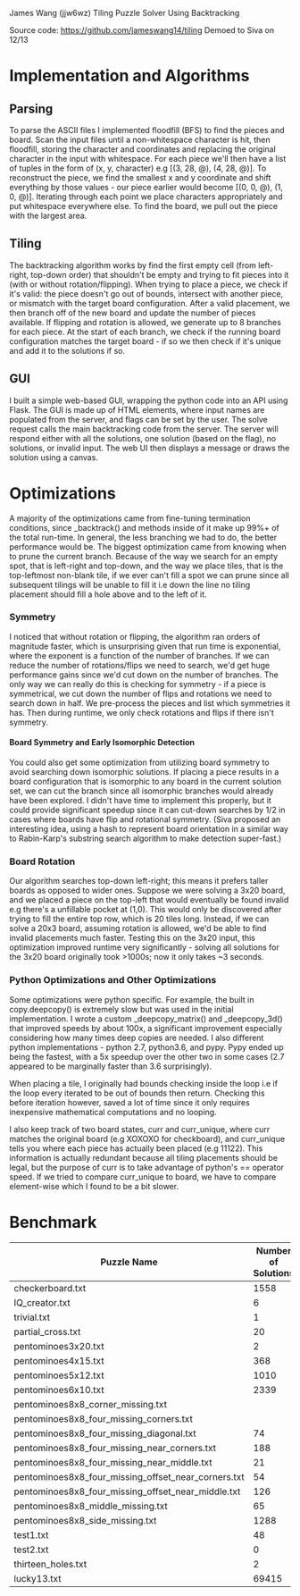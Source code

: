 James Wang (jjw6wz)
Tiling Puzzle Solver Using Backtracking

Source code: https://github.com/jameswang14/tiling
Demoed to Siva on 12/13

# Implementation and Algorithms

## Parsing 
    
To parse the ASCII files I implemented floodfill (BFS) to find the pieces and board. Scan the input files until a non-whitespace character is hit, then floodfill, storing the character and coordinates and replacing the original character in the input with whitespace. For each piece we'll then have a list of tuples in the form of (x, y, character) e.g [(3, 28, @), (4, 28, @)]. To reconstruct the piece, we find the smallest x and y coordinate and shift everything by those values - our piece earlier would become [(0, 0, @), (1, 0, @)]. Iterating through each point we place characters appropriately and put whitespace everywhere else. To find the board, we pull out the piece with the largest area. 

## Tiling

The backtracking algorithm works by find the first empty cell (from left-right, top-down order) that shouldn't be empty and trying to fit pieces into it (with or without rotation/flipping). When trying to place a piece, we check if it's valid: the piece doesn't go out of bounds, intersect with another piece, or mismatch with the target board configuration. After a valid placement, we then branch off of the new board and update the number of pieces available. If flipping and rotation is allowed, we generate up to 8 branches for each piece. At the start of each branch, we check if the running board configuration matches the target board - if so we then check if it's unique and add it to the solutions if so. 

## GUI
I built a simple web-based GUI, wrapping the python code into an API using Flask. The GUI is made up of HTML elements, where input names are populated from the server, and flags can be set by the user. The solve request calls the main backtracking code from the server. The server will respond either with all the solutions, one solution (based on the flag), no solutions, or invalid input. The web UI then displays a message or draws the solution using a canvas.

# Optimizations

A majority of the optimizations came from fine-tuning termination conditions, since _backtrack() and methods inside of it make up 99%+ of the total run-time. In general, the less branching we had to do, the better performance would be. The biggest optimization came from knowing when to prune the current branch. Because of the way we search for an empty spot, that is left-right and top-down, and the way we place tiles, that is the top-leftmost non-blank tile, if we ever can't fill a spot we can prune since all subsequent tilings will be unable to fill it i.e down the line no tiling placement should fill a hole above and to the left of it.

### Symmetry

I noticed that without rotation or flipping, the algorithm ran orders of magnitude faster, which is unsurprising given that run time is exponential, where the exponent is a function of the number of branches. If we can reduce the number of rotations/flips we need to search, we'd get huge performance gains since we'd cut down on the number of branches. The only way we can really do this is checking for symmetry - if a piece is symmetrical, we cut down the number of flips and rotations we need to search down in half. We pre-process the pieces and list which symmetries it has. Then during runtime, we only check rotations and flips if there isn't symmetry. 


#### Board Symmetry and Early Isomorphic Detection 
You could also get some optimization from utilizing board symmetry to avoid searching down isomorphic solutions. If placing a piece results in a board configuration that is isomorphic to any board in the current solution set, we can cut the branch since all isomorphic branches would already have been explored. I didn't have time to implement this properly, but it could provide significant speedup since it can cut-down searches by 1/2 in cases where boards have flip and rotational symmetry. (Siva proposed an interesting idea, using a hash to represent board orientation in a similar way to Rabin-Karp's substring search algorithm to make detection super-fast.) 

### Board Rotation

Our algorithm searches top-down left-right; this means it prefers taller boards as opposed to wider ones. Suppose we were solving a 3x20 board, and we placed a piece on the top-left that would eventually be found invalid e.g there's a unfillable pocket at (1,0). This would only be discovered after trying to fill the entire top row, which is 20 tiles long. Instead, if we can solve a 20x3 board, assuming rotation is allowed, we'd be able to find invalid placements much faster. Testing this on the 3x20 input, this optimization improved runtime very significantly - solving all solutions for the 3x20 board originally took >1000s; now it only takes ~3 seconds.

### Python Optimizations and Other Optimizations
Some optimizations were python specific. For example, the built in copy.deepcopy() is extremely slow but was used in the initial implementation. I wrote a custom _deepcopy_matrix() and _deepcopy_3d() that improved speeds by about 100x, a significant improvement especially considering how many times deep copies are needed. I also different python implementations - python 2.7, python3.6, and pypy. Pypy ended up being the fastest, with a 5x speedup over the other two in some cases (2.7 appeared to be marginally faster than 3.6 surprisingly). 

When placing a tile, I originally had bounds checking inside the loop i.e if the loop every iterated to be out of bounds then return. Checking this before iteration however, saved a lot of time since it only requires inexpensive mathematical computations and no looping. 

I also keep track of two board states, curr and curr_unique, where curr matches the original board (e.g XOXOXO for checkboard), and curr_unique tells you where each piece has actually been placed (e.g 11122). This information is actually redundant because all tiling placements should be legal, but the purpose of curr is to take advantage of python's == operator speed. If we tried to compare curr_unique to board, we have to compare element-wise which I found to be a bit slower. 

# Benchmark


|Puzzle Name   | Number of Solutions   | CPU time for 1 solution   | CPU time for all solution  | 
|---|---|---|---|
checkerboard.txt | 1558 | 1.8994410038 | 2960.47746396
IQ_creator.txt | 6 | 0.023059129715 | 3.21392679214
trivial.txt | 1 | 0.00162982940674 | 0.00130391120911
partial_cross.txt | 20 | 0.0825531482697 | 21.728924036
pentominoes3x20.txt | 2 | 0.613763093948 | 2.83569097519
pentominoes4x15.txt | 368 | 0.271947145462 | 98.8304212093
pentominoes5x12.txt | 1010 | 0.398168087006 | 495.204017878
pentominoes6x10.txt | 2339 | 0.0606160163879 | 1865.80987287
pentominoes8x8_corner_missing.txt | | |
pentominoes8x8_four_missing_corners.txt | | |
pentominoes8x8_four_missing_diagonal.txt | 74 | 0.745181798935 | 64.9669299126
pentominoes8x8_four_missing_near_corners.txt | 188 | 1.20336699486 | 687.030138969
pentominoes8x8_four_missing_near_middle.txt | 21 | 0.168095111847 | 128.746465206
pentominoes8x8_four_missing_offset_near_corners.txt | 54 | 2.29781603813 | 224.567842007
pentominoes8x8_four_missing_offset_near_middle.txt | 126 | 0.612210035324 | 114.136837006
pentominoes8x8_middle_missing.txt | 65 | 0.339186906815 | 273.276759863
pentominoes8x8_side_missing.txt | 1288 | 0.217298984528 | 918.520232916
test1.txt | 48 | 0.0125780105591 | 37.4087078571
test2.txt | 0 | 0.0710370540619 | 0.0577051639557
thirteen_holes.txt | 2 | 0.0610740184784 | 0.647748947144
lucky13.txt | 69415 | 1.1308248043060303 | 



